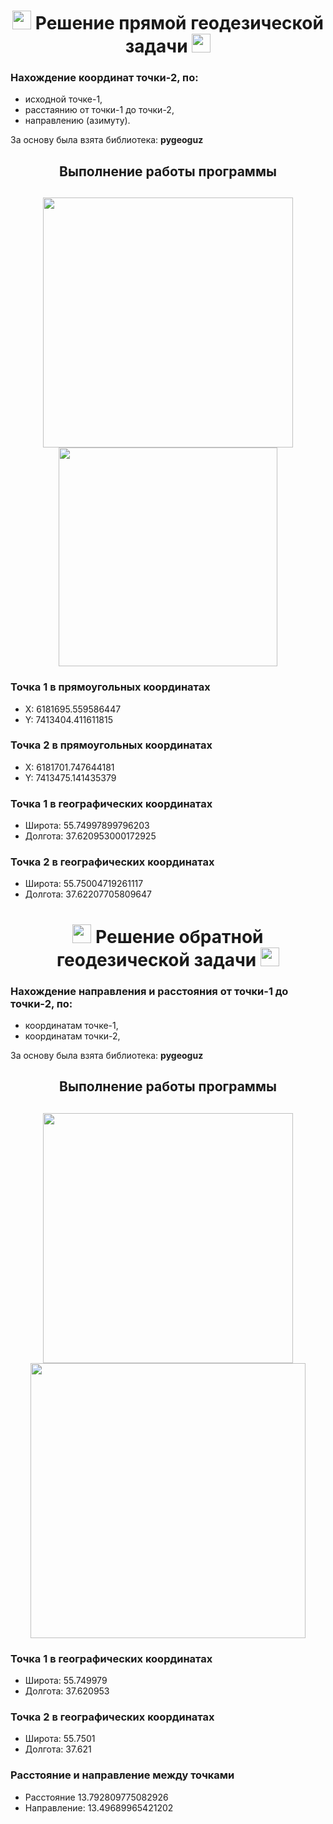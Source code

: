 <h1 align="center"><img src="https://media.tenor.com/4NKYe36DcE8AAAAi/taclan-world.gif" width="30" /> Решение прямой геодезической задачи <img src="https://media.tenor.com/4NKYe36DcE8AAAAi/taclan-world.gif" width="30" /></h1>

### Нахождение координат точки-2, по:  
* исходной точке-1,
* расстаянию от точки-1 до точки-2,
* направлению (азимуту).

За основу была взята библиотека: **pygeoguz**








<h2 align="center">Выполнение работы программы</h2>
<h2 align="center"><img src="https://user-images.githubusercontent.com/91376345/228861636-91c615a1-58c0-4d6a-8be9-3902d5cb36ac.png" width="400" /><img src="https://user-images.githubusercontent.com/91376345/228863063-48ebf65e-f7ce-4b18-8186-8260a08119bd.png" width="350"/></h2>



### Точка 1 в прямоугольных координатах

* X: 6181695.559586447
* Y: 7413404.411611815

### Точка 2 в прямоугольных координатах

* X: 6181701.747644181
* Y: 7413475.141435379

### Точка 1 в географических координатах

* Широта: 55.74997899796203
* Долгота: 37.620953000172925

### Точка 2 в географических координатах

* Широта: 55.75004719261117
* Долгота: 37.62207705809647

<h1 align="center"><img src="https://media.tenor.com/4NKYe36DcE8AAAAi/taclan-world.gif" width="30" /> Решение обратной геодезической задачи <img src="https://media.tenor.com/4NKYe36DcE8AAAAi/taclan-world.gif" width="30" /></h1>

### Нахождение направления и расстояния от точки-1 до точки-2, по:  
* координатам точке-1,
* координатам точки-2,

За основу была взята библиотека: **pygeoguz**

<h2 align="center">Выполнение работы программы</h2>

<h2 align="center"><img src="https://user-images.githubusercontent.com/91376345/229595743-80f9d257-3935-4538-b30f-65475aa04833.png" width="400" /><img src="https://user-images.githubusercontent.com/91376345/229595784-e824fc6c-ba87-43eb-be37-6a960609f4be.png" width="440"/></h2>

### Точка 1 в географических координатах
* Широта: 55.749979
* Долгота: 37.620953

### Точка 2 в географических координатах
* Широта: 55.7501
* Долгота: 37.621

### Расстояние и направление между точками
* Расстояние 13.792809775082926
* Направление: 13.49689965421202




